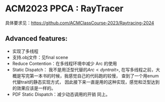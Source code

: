 # ACM2023 PPCA : RayTracer
具体要求见：https://github.com/ACMClassCourse-2023/Raytracing-2024
## Advanced features:
* 实现了多线程
* 支持.obj文件：见final scene
* Reduce Contention：在多线程环境中减少 Arc 的使用
* Static Dispatch：
我不是用泛型代替的$Arc<dyn trait>$, 
在写多线程之前，大概是写完第一本书的时候，我感觉自己的代码跑的较慢，
查到了一个用enum代替trait的静态实现方式，
因此接下来一直是用的这种实现，感觉和泛型达到的效果应该是一样的。
* PDF Static Dispatch：减少动态调用的开销
同上。